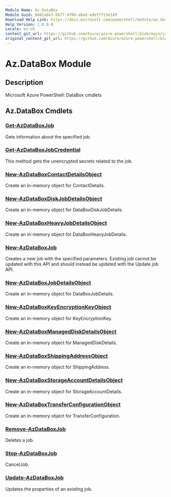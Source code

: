 ```yaml
---
Module Name: Az.DataBox
Module Guid: 9602a6b3-8b77-4f08-a6ed-edefff13e149
Download Help Link: https://docs.microsoft.com/powershell/module/az.databox
Help Version: 1.0.0.0
Locale: en-US
content_git_url: https://github.com/Azure/azure-powershell/blob/main/src/DataBox/help/Az.DataBox.md
original_content_git_url: https://github.com/Azure/azure-powershell/blob/main/src/DataBox/help/Az.DataBox.md
---
```


# Az.DataBox Module
## Description
Microsoft Azure PowerShell: DataBox cmdlets

## Az.DataBox Cmdlets
### [Get-AzDataBoxJob](Get-AzDataBoxJob.md)
Gets information about the specified job.

### [Get-AzDataBoxJobCredential](Get-AzDataBoxJobCredential.md)
This method gets the unencrypted secrets related to the job.

### [New-AzDataBoxContactDetailsObject](New-AzDataBoxContactDetailsObject.md)
Create an in-memory object for ContactDetails.

### [New-AzDataBoxDiskJobDetailsObject](New-AzDataBoxDiskJobDetailsObject.md)
Create an in-memory object for DataBoxDiskJobDetails.

### [New-AzDataBoxHeavyJobDetailsObject](New-AzDataBoxHeavyJobDetailsObject.md)
Create an in-memory object for DataBoxHeavyJobDetails.

### [New-AzDataBoxJob](New-AzDataBoxJob.md)
Creates a new job with the specified parameters.
Existing job cannot be updated with this API and should instead be updated with the Update job API.

### [New-AzDataBoxJobDetailsObject](New-AzDataBoxJobDetailsObject.md)
Create an in-memory object for DataBoxJobDetails.

### [New-AzDataBoxKeyEncryptionKeyObject](New-AzDataBoxKeyEncryptionKeyObject.md)
Create an in-memory object for KeyEncryptionKey.

### [New-AzDataBoxManagedDiskDetailsObject](New-AzDataBoxManagedDiskDetailsObject.md)
Create an in-memory object for ManagedDiskDetails.

### [New-AzDataBoxShippingAddressObject](New-AzDataBoxShippingAddressObject.md)
Create an in-memory object for ShippingAddress.

### [New-AzDataBoxStorageAccountDetailsObject](New-AzDataBoxStorageAccountDetailsObject.md)
Create an in-memory object for StorageAccountDetails.

### [New-AzDataBoxTransferConfigurationObject](New-AzDataBoxTransferConfigurationObject.md)
Create an in-memory object for TransferConfiguration.

### [Remove-AzDataBoxJob](Remove-AzDataBoxJob.md)
Deletes a job.

### [Stop-AzDataBoxJob](Stop-AzDataBoxJob.md)
CancelJob.

### [Update-AzDataBoxJob](Update-AzDataBoxJob.md)
Updates the properties of an existing job.

